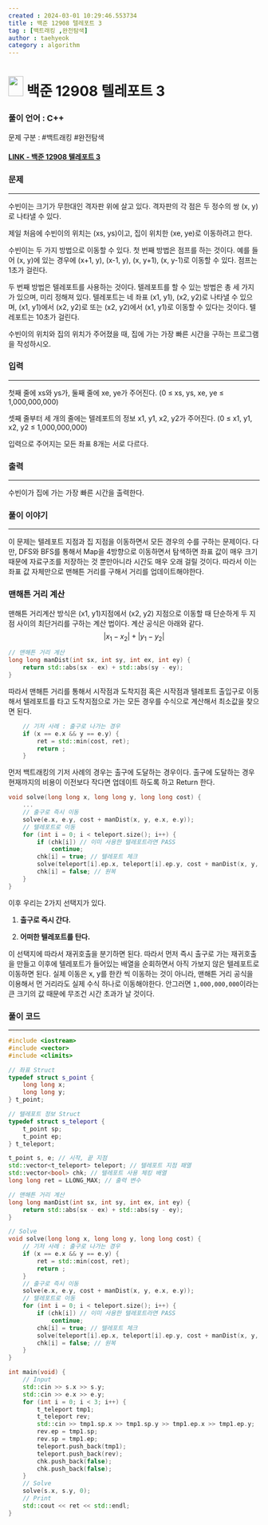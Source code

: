 ```yaml
---
created : 2024-03-01 10:29:46.553734
title : 백준 12908 텔레포트 3
tag : [백트래킹 ,완전탐색]
author : taehyeok
category : algorithm
---
```

# <img src="https://d2gd6pc034wcta.cloudfront.net/tier/11.svg" width="30" height="40"> 백준 12908 텔레포트 3


### 풀이 언어 : C++

문제 구분 : #백트래킹 #완전탐색
#### [LINK - 백준 12908 텔레포트 3](https://www.acmicpc.net/problem/12908)

### 문제

<hr>


수빈이는 크기가 무한대인 격자판 위에 살고 있다. 격자판의 각 점은 두 정수의 쌍 (x, y)로 나타낼 수 있다.

제일 처음에 수빈이의 위치는 (xs, ys)이고, 집이 위치한 (xe, ye)로 이동하려고 한다.

수빈이는 두 가지 방법으로 이동할 수 있다. 첫 번째 방법은 점프를 하는 것이다. 예를 들어 (x, y)에 있는 경우에 (x+1, y), (x-1, y), (x, y+1), (x, y-1)로 이동할 수 있다. 점프는 1초가 걸린다.

두 번째 방법은 텔레포트를 사용하는 것이다. 텔레포트를 할 수 있는 방법은 총 세 가지가 있으며, 미리 정해져 있다. 텔레포트는 네 좌표 (x1, y1), (x2, y2)로 나타낼 수 있으며, (x1, y1)에서 (x2, y2)로 또는 (x2, y2)에서 (x1, y1)로 이동할 수 있다는 것이다. 텔레포트는 10초가 걸린다.

수빈이의 위치와 집의 위치가 주어졌을 때, 집에 가는 가장 빠른 시간을 구하는 프로그램을 작성하시오.

### 입력

<hr>


첫째 줄에 xs와 ys가, 둘째 줄에 xe, ye가 주어진다. (0 ≤ xs, ys, xe, ye ≤ 1,000,000,000)

셋째 줄부터 세 개의 줄에는 텔레포트의 정보 x1, y1, x2, y2가 주어진다. (0 ≤ x1, y1, x2, y2 ≤ 1,000,000,000)

입력으로 주어지는 모든 좌표 8개는 서로 다르다.
### 출력

<hr>


수빈이가 집에 가는 가장 빠른 시간을 출력한다.
### 풀이 이야기

<hr>


이 문제는 텔레포트 지점과 집 지점을 이동하면서 모든 경우의 수를 구하는 문제이다. 다만, DFS와 BFS를 통해서 Map을 4방향으로 이동하면서 탐색하면 좌표 값이 매우 크기 때문에 자료구조를 저장하는 것 뿐만아니라 시간도 매우 오래 걸릴 것이다. 따라서 이는 좌표 값 자체만으로 맨해튼 거리를 구해서 거리를 업데이트해야한다.

### 맨해튼 거리 계산
맨해튼 거리계산 방식은 (x1, y1)지점에서 (x2, y2) 지점으로 이동할 때 단순하게 두 지점 사이의 최단거리를 구하는 계산 법이다. 계산 공식은 아래와 같다.
$$\left\vert x_1 - x_2 \right\vert + \left\vert y_1 - y_2 \right\vert$$

```c++
// 맨해튼 거리 계산
long long manDist(int sx, int sy, int ex, int ey) {
    return std::abs(sx - ex) + std::abs(sy - ey); 
}
```

따라서 맨해튼 거리를 통해서 시작점과 도착지점 혹은 시작점과 텔레포트 출입구로 이동해서 텔레포트를 타고 도착지점으로 가는 모든 경우를 수식으로 계산해서 최소값을 찾으면 된다.

```c++
    // 기저 사례 : 출구로 나가는 경우
    if (x == e.x && y == e.y) {
        ret = std::min(cost, ret);
        return ;
    }
```
먼저 백트래킹의 기저 사례의 경우는 출구에 도달하는 경우이다. 출구에 도달하는 경우 현재까지의 비용이 이전보다 작다면 업데이트 하도록 하고 Return 한다.

``` c++
void solve(long long x, long long y, long long cost) {
    ...
    // 출구로 즉시 이동
    solve(e.x, e.y, cost + manDist(x, y, e.x, e.y));
    // 텔레포트로 이동
    for (int i = 0; i < teleport.size(); i++) {
        if (chk[i]) // 이미 사용한 텔레포트라면 PASS
            continue;
        chk[i] = true; // 텔레포트 체크
        solve(teleport[i].ep.x, teleport[i].ep.y, cost + manDist(x, y, teleport[i].sp.x, teleport[i].sp.y) + 10);
        chk[i] = false; // 원복
    }
}
```
이후 우리는 2가지 선택지가 있다.
1. **출구로 즉시 간다.**

2. **어떠한 텔레포트를 탄다.**

이 선택지에 따라서 재귀호출을 분기하면 된다. 따라서 먼저 즉시 출구로 가는 재귀호출을 만들고 이후에 텔레포트가 들어있는 배열을 순회하면서 아직 가보지 않은 텔레포트로 이동하면 된다. 실제 이동은 x, y를 한칸 씩 이동하는 것이 아니라, 맨해튼 거리 공식을 이용해서 먼 거리라도 실제 수식 하나로 이동해야한다. 안그러면 `1,000,000,000`이라는 큰 크기의 값 때문에 무조건 시간 초과가 날 것이다.

### 풀이 코드

<hr>


``` c++
#include <iostream>
#include <vector>
#include <climits>

// 좌표 Struct
typedef struct s_point {
    long long x;
    long long y;
} t_point;

// 텔레포트 정보 Struct
typedef struct s_teleport {
    t_point sp;
    t_point ep;
} t_teleport;

t_point s, e; // 시작, 끝 지점
std::vector<t_teleport> teleport; // 텔레포트 지점 패열
std::vector<bool> chk; // 텔레포트 사용 체킹 배열
long long ret = LLONG_MAX; // 출력 변수

// 맨해튼 거리 계산
long long manDist(int sx, int sy, int ex, int ey) {
    return std::abs(sx - ex) + std::abs(sy - ey); 
}

// Solve
void solve(long long x, long long y, long long cost) {
    // 기저 사례 : 출구로 나가는 경우
    if (x == e.x && y == e.y) {
        ret = std::min(cost, ret);
        return ;
    }
    // 출구로 즉시 이동
    solve(e.x, e.y, cost + manDist(x, y, e.x, e.y));
    // 텔레포트로 이동
    for (int i = 0; i < teleport.size(); i++) {
        if (chk[i]) // 이미 사용한 텔레포트라면 PASS
            continue;
        chk[i] = true; // 텔레포트 체크
        solve(teleport[i].ep.x, teleport[i].ep.y, cost + manDist(x, y, teleport[i].sp.x, teleport[i].sp.y) + 10);
        chk[i] = false; // 원복
    }
}

int main(void) {
    // Input
    std::cin >> s.x >> s.y;
    std::cin >> e.x >> e.y;
    for (int i = 0; i < 3; i++) {
        t_teleport tmp1;
        t_teleport rev;
        std::cin >> tmp1.sp.x >> tmp1.sp.y >> tmp1.ep.x >> tmp1.ep.y;
        rev.ep = tmp1.sp;
        rev.sp = tmp1.ep;
        teleport.push_back(tmp1);
        teleport.push_back(rev);
        chk.push_back(false);
        chk.push_back(false);
    }
    // Solve
    solve(s.x, s.y, 0);
    // Print
    std::cout << ret << std::endl;
}
```

